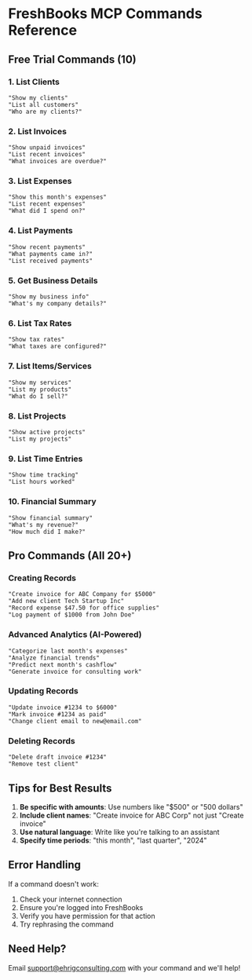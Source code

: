 # FreshBooks MCP Commands Reference

## Free Trial Commands (10)

### 1. List Clients
```
"Show my clients"
"List all customers"
"Who are my clients?"
```

### 2. List Invoices
```
"Show unpaid invoices"
"List recent invoices"
"What invoices are overdue?"
```

### 3. List Expenses
```
"Show this month's expenses"
"List recent expenses"
"What did I spend on?"
```

### 4. List Payments
```
"Show recent payments"
"What payments came in?"
"List received payments"
```

### 5. Get Business Details
```
"Show my business info"
"What's my company details?"
```

### 6. List Tax Rates
```
"Show tax rates"
"What taxes are configured?"
```

### 7. List Items/Services
```
"Show my services"
"List my products"
"What do I sell?"
```

### 8. List Projects
```
"Show active projects"
"List my projects"
```

### 9. List Time Entries
```
"Show time tracking"
"List hours worked"
```

### 10. Financial Summary
```
"Show financial summary"
"What's my revenue?"
"How much did I make?"
```

## Pro Commands (All 20+)

### Creating Records
```
"Create invoice for ABC Company for $5000"
"Add new client Tech Startup Inc"
"Record expense $47.50 for office supplies"
"Log payment of $1000 from John Doe"
```

### Advanced Analytics (AI-Powered)
```
"Categorize last month's expenses"
"Analyze financial trends"
"Predict next month's cashflow"
"Generate invoice for consulting work"
```

### Updating Records
```
"Update invoice #1234 to $6000"
"Mark invoice #1234 as paid"
"Change client email to new@email.com"
```

### Deleting Records
```
"Delete draft invoice #1234"
"Remove test client"
```

## Tips for Best Results

1. **Be specific with amounts**: Use numbers like "$500" or "500 dollars"
2. **Include client names**: "Create invoice for ABC Corp" not just "Create invoice"
3. **Use natural language**: Write like you're talking to an assistant
4. **Specify time periods**: "this month", "last quarter", "2024"

## Error Handling

If a command doesn't work:
1. Check your internet connection
2. Ensure you're logged into FreshBooks
3. Verify you have permission for that action
4. Try rephrasing the command

## Need Help?

Email support@ehrigconsulting.com with your command and we'll help!
